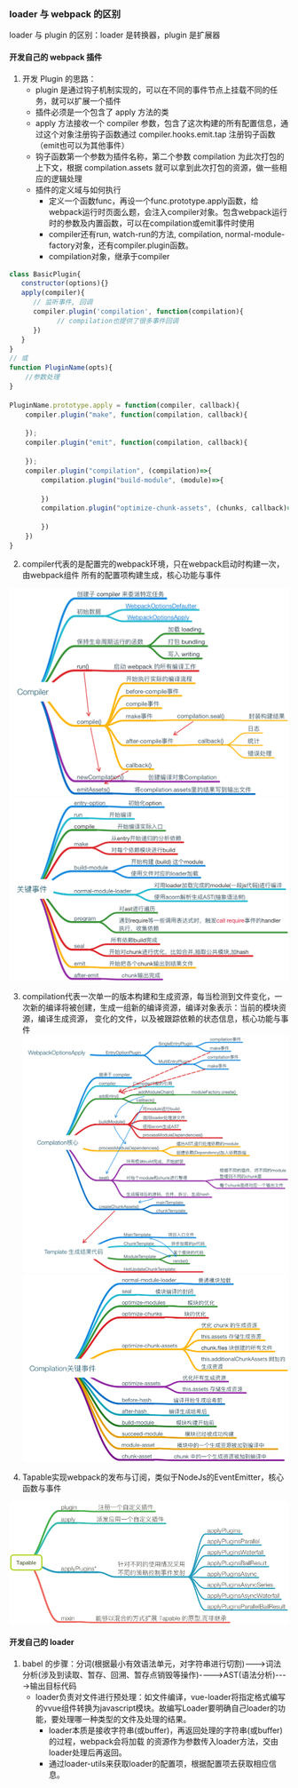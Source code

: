 ### loader 与 webpack 的区别

loader 与 plugin 的区别：loader 是转换器，plugin 是扩展器

#### 开发自己的 webpack 插件

1. 开发 Plugin 的思路：
   + plugin 是通过钩子机制实现的，可以在不同的事件节点上挂载不同的任务，就可以扩展一个插件
   + 插件必须是一个包含了 apply 方法的类
   + apply 方法接收一个 compiler 参数，包含了这次构建的所有配置信息，通过这个对象注册钩子函数通过 compiler.hooks.emit.tap 注册钩子函数（emit也可以为其他事件）
   + 钩子函数第一个参数为插件名称，第二个参数 compilation 为此次打包的上下文，根据 compilation.assets 就可以拿到此次打包的资源，做一些相应的逻辑处理
   + 插件的定义域与如何执行
     + 定义一个函数func，再设一个func.prototype.apply函数，给webpack运行时页面么题，会注入compiler对象。包含webpack运行时的参数及内置函数，可以在compilation或emit事件时使用
     + compiler还有run, watch-run的方法, compilation, normal-module-factory对象，还有compiler.plugin函数。
     + compilation对象，继承于compiler

```javascript
class BasicPlugin{
   constructor(options){}
   apply(compiler){
      // 监听事件, 回调
      compiler.plugin('compilation', function(compilation){
            // compilation也提供了很多事件回调
      })
   }
}
// 或
function PluginName(opts){
    //参数处理
}

PluginName.prototype.apply = function(compiler, callback){
    compiler.plugin("make", function(compilation, callback){

    });
    compiler.plugin("emit", function(compilation, callback){

    });
    compiler.plugin("compilation", (compilation)=>{
        compilation.plugin("build-module", (module)=>{

        })
        compilation.plugin("optimize-chunk-assets", (chunks, callback)=>{

        })
    })
}
```

2. compiler代表的是配置完的webpack环境，只在webpack启动时构建一次，由webpack组件 所有的配置项构建生成，核心功能与事件

![核心功能](./Compiler_core_1.png)
![核心事件](./webpack_event.png)

3. compilation代表一次单一的版本构建和生成资源，每当检测到文件变化，一次新的编译将被创建，生成一组新的编译资源，编译对象表示：当前的模块资源，编译生成资源， 变化的文件，以及被跟踪依赖的状态信息，核心功能与事件
![核心功能](./Compilation_core.png)
![核心事件](./Compilation_event.png)

4. Tapable实现webpack的发布与订阅，类似于NodeJs的EventEmitter，核心函数与事件

![函数](./Tapable.png)

#### 开发自己的 loader

1. babel 的步骤：分词(根据最小有效语法单元，对字符串进行切割)--->词法分析(涉及到读取、暂存、回溯、暂存点销毁等操作)---->AST(语法分析)---->输出目标代码
   + loader负责对文件进行预处理：如文件编译，vue-loader将指定格式编写的vvue组件转换为javascript模块。故编写Loader要明确自己loader的功能，要处理哪一种类型的文件及处理的结果。
     + loader本质是接收字符串(或buffer)，再返回处理的字符串(或buffer)的过程，webpack会将加载 的资源作为参数传入loader方法，交由loader处理后再返回。
     + 通过loader-utils来获取loader的配置项，根据配置项去获取相应信息。

